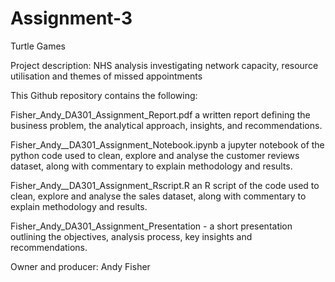 # Assignment-3

Turtle Games 

Project description: NHS analysis investigating network capacity, resource utilisation and themes of missed appointments

This Github repository contains the following:

Fisher_Andy_DA301_Assignment_Report.pdf a written report defining the business problem, the analytical approach,  insights, and recommendations. 

Fisher_Andy__DA301_Assignment_Notebook.ipynb a jupyter notebook of the python code used to clean, explore and analyse the customer reviews dataset, along with commentary to explain methodology and results.

Fisher_Andy__DA301_Assignment_Rscript.R an R script of the code used to clean, explore and analyse the sales dataset, along with commentary to explain methodology and results.

Fisher_Andy_DA301_Assignment_Presentation - a short presentation outlining the objectives, analysis process, key insights and recommendations.


Owner and producer: Andy Fisher

